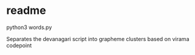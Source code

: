 # readme

python3 words.py

Separates the devanagari script into grapheme clusters based on virama codepoint

